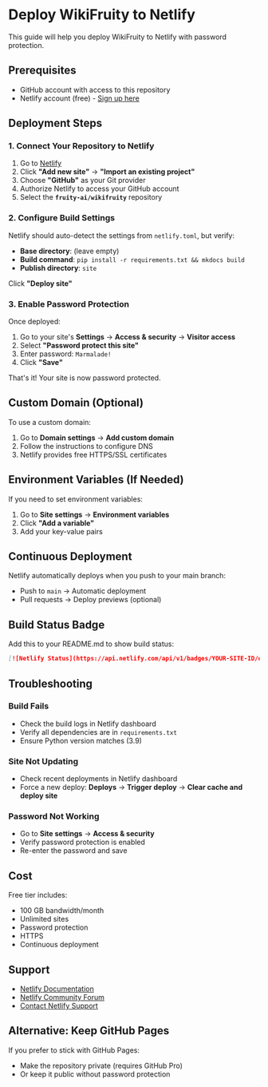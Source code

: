 # Deploy WikiFruity to Netlify

This guide will help you deploy WikiFruity to Netlify with password protection.

## Prerequisites

- GitHub account with access to this repository
- Netlify account (free) - [Sign up here](https://app.netlify.com/signup)

## Deployment Steps

### 1. Connect Your Repository to Netlify

1. Go to [Netlify](https://app.netlify.com/)
2. Click **"Add new site"** → **"Import an existing project"**
3. Choose **"GitHub"** as your Git provider
4. Authorize Netlify to access your GitHub account
5. Select the **`fruity-ai/wikifruity`** repository

### 2. Configure Build Settings

Netlify should auto-detect the settings from `netlify.toml`, but verify:

- **Base directory**: (leave empty)
- **Build command**: `pip install -r requirements.txt && mkdocs build`
- **Publish directory**: `site`

Click **"Deploy site"**

### 3. Enable Password Protection

Once deployed:

1. Go to your site's **Settings** → **Access & security** → **Visitor access**
2. Select **"Password protect this site"**
3. Enter password: `Marmalade!`
4. Click **"Save"**

That's it! Your site is now password protected.

## Custom Domain (Optional)

To use a custom domain:

1. Go to **Domain settings** → **Add custom domain**
2. Follow the instructions to configure DNS
3. Netlify provides free HTTPS/SSL certificates

## Environment Variables (If Needed)

If you need to set environment variables:

1. Go to **Site settings** → **Environment variables**
2. Click **"Add a variable"**
3. Add your key-value pairs

## Continuous Deployment

Netlify automatically deploys when you push to your main branch:

- Push to `main` → Automatic deployment
- Pull requests → Deploy previews (optional)

## Build Status Badge

Add this to your README.md to show build status:

```markdown
[![Netlify Status](https://api.netlify.com/api/v1/badges/YOUR-SITE-ID/deploy-status)](https://app.netlify.com/sites/YOUR-SITE-NAME/deploys)
```

## Troubleshooting

### Build Fails

- Check the build logs in Netlify dashboard
- Verify all dependencies are in `requirements.txt`
- Ensure Python version matches (3.9)

### Site Not Updating

- Check recent deployments in Netlify dashboard
- Force a new deploy: **Deploys** → **Trigger deploy** → **Clear cache and deploy site**

### Password Not Working

- Go to **Site settings** → **Access & security**
- Verify password protection is enabled
- Re-enter the password and save

## Cost

Free tier includes:
- 100 GB bandwidth/month
- Unlimited sites
- Password protection
- HTTPS
- Continuous deployment

## Support

- [Netlify Documentation](https://docs.netlify.com/)
- [Netlify Community Forum](https://answers.netlify.com/)
- [Contact Netlify Support](https://www.netlify.com/support/)

## Alternative: Keep GitHub Pages

If you prefer to stick with GitHub Pages:
- Make the repository private (requires GitHub Pro)
- Or keep it public without password protection
